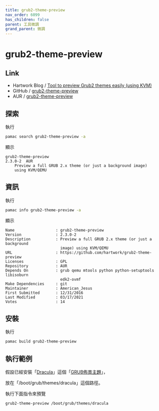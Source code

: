 ```yaml
---
title: grub2-theme-preview
nav_order: 6099
has_children: false
parent: 工具微調
grand_parent: 微調
---
```



# grub2-theme-preview

## Link

* Hartwork Blog / [Tool to preview Grub2 themes easily (using KVM)](https://blog.hartwork.org/posts/tool-to-preview-grub2-themes-using-kvm/)
* GitHub / [grub2-theme-preview](https://github.com/hartwork/grub2-theme-preview)
* AUR / [grub2-theme-preview](https://aur.archlinux.org/packages/grub2-theme-preview)


## 探索

執行

``` sh
pamac search grub2-theme-preview -a
```

顯示

```
grub2-theme-preview                                                2.3.0-2  AUR
    Preview a full GRUB 2.x theme (or just a background image)
    using KVM/QEMU
```

## 資訊

執行

``` sh
pamac info grub2-theme-preview -a
```

顯示

```
Name                  : grub2-theme-preview
Version               : 2.3.0-2
Description           : Preview a full GRUB 2.x theme (or just a background
                        image) using KVM/QEMU
URL                   : https://github.com/hartwork/grub2-theme-preview
Licenses              : GPL
Repository            : AUR
Depends On            : grub qemu mtools python python-setuptools libisoburn
                        edk2-ovmf
Make Dependencies     : git
Maintainer            : American_Jesus
First Submitted       : 12/31/2016
Last Modified         : 03/17/2021
Votes                 : 14
```

## 安裝

執行

``` sh
pamac build grub2-theme-preview
```


## 執行範例

假設已經安裝「[Dracula](https://github.com/zshzero/dracula-grub2/)」這個「[GRUB佈景主題](https://samwhelp.github.io/note-about-grub/read/howto/use_theme.html)」，

放在「/boot/grub/themes/dracula」這個路徑。

執行下面指令來預覽

```
grub2-theme-preview /boot/grub/themes/dracula
```
